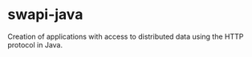# swapi-java
Creation of applications with access to distributed data using the HTTP protocol in Java.
